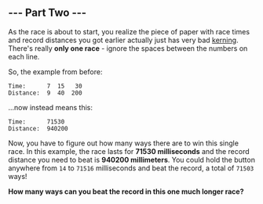 ## --- Part Two ---
As the race is about to start, you realize the piece of paper with race times and record distances you got earlier actually just has very bad<!--- Keming! --> [kerning](https://en.wikipedia.org/wiki/Kerning). There's really **only one race** - ignore the spaces between the numbers on each line.
 
So, the example from before:
 

```
Time:      7  15   30
Distance:  9  40  200
```

 
...now instead means this:
 

```
Time:      71530
Distance:  940200
```

 
Now, you have to figure out how many ways there are to win this single race. In this example, the race lasts for **71530 milliseconds** and the record distance you need to beat is **940200 millimeters**. You could hold the button anywhere from `14` to `71516` milliseconds and beat the record, a total of `71503` ways!
 
**How many ways can you beat the record in this one much longer race?**
 